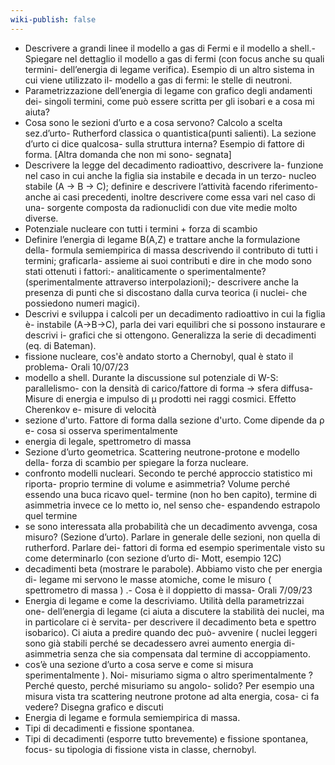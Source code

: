 ```yaml
---
wiki-publish: false
---
```

- Descrivere a grandi linee il modello a gas di Fermi e il modello a shell.- Spiegare nel dettaglio il modello a gas di fermi (con focus anche su quali termini- dell’energia di legame verifica). Esempio di un altro sistema in cui viene utilizzato il- modello a gas di fermi: le stelle di neutroni.
- Parametrizzazione dell’energia di legame con grafico degli andamenti dei- singoli termini, come può essere scritta per gli isobari e a cosa mi aiuta?
- Cosa sono le sezioni d’urto e a cosa servono? Calcolo a scelta sez.d’urto- Rutherford classica o quantistica(punti salienti). La sezione d’urto ci dice qualcosa- sulla struttura interna? Esempio di fattore di forma. [Altra domanda che non mi sono- segnata]
- Descrivere la legge del decadimento radioattivo, descrivere la- funzione nel caso in cui anche la figlia sia instabile e decada in un terzo- nucleo stabile (A -> B -> C); definire e descrivere l’attività facendo riferimento- anche ai casi precedenti, inoltre descrivere come essa vari nel caso di una- sorgente composta da radionuclidi con due vite medie molto diverse.
- Potenziale nucleare con tutti i termini + forza di scambio
- Definire l’energia di legame B(A,Z) e trattare anche la formulazione della- formula semiempirica di massa descrivendo il contributo di tutti i termini; graficarla- assieme ai suoi contributi e dire in che modo sono stati ottenuti i fattori:- analiticamente o sperimentalmente? (sperimentalmente attraverso interpolazioni);- descrivere anche la presenza di punti che si discostano dalla curva teorica (i nuclei- che possiedono numeri magici).
- Descrivi e sviluppa i calcoli per un decadimento radioattivo in cui la figlia è- instabile (A->B->C), parla dei vari equilibri che si possono instaurare e descrivi i- grafici che si ottengono. Generalizza la serie di decadimenti (eq. di Bateman).
- fissione nucleare, cos'è andato storto a Chernobyl, qual è stato il problema- Orali 10/07/23
- modello a shell. Durante la discussione sul potenziale di W-S: parallelismo- con la densità di carico/fattore di forma -> sfera diffusa- Misure di energia e impulso di μ prodotti nei raggi cosmici. Effetto Cherenkov e- misure di velocità
- sezione d'urto. Fattore di forma dalla sezione d'urto. Come dipende da ρ e- cosa si osserva sperimentalmente
- energia di legale, spettrometro di massa
- Sezione d’urto geometrica. Scattering neutrone-protone e modello della- forza di scambio per spiegare la forza nucleare.
- confronto modelli nucleari. Secondo te perché approccio statistico mi riporta- proprio termine di volume e asimmetria? Volume perché essendo una buca ricavo quel- termine (non ho ben capito), termine di asimmetria invece ce lo metto io, nel senso che- espandendo estrapolo quel termine
- se sono interessata alla probabilità che un decadimento avvenga, cosa misuro?
(Sezione d’urto). Parlare in generale delle sezioni, non quella di rutherford. Parlare dei- fattori di forma ed esempio sperimentale visto su come determinarlo (con sezione d’urto di- Mott, esempio 12C)
- decadimenti beta (mostrare le parabole). Abbiamo visto che per energia di- legame mi servono le masse atomiche, come le misuro ( spettrometro di massa ) .- Cosa è il doppietto di massa- Orali 7/09/23
- Energia di legame e come la descriviamo. Utilità della parametrizzai one- dell’energia di legame (ci aiuta a discutere la stabilità dei nuclei, ma in particolare ci è servita- per descrivere il decadimento beta e spettro isobarico). Ci aiuta a predire quando dec può- avvenire ( nuclei leggeri sono già stabili perché se decadessero avrei aumento energia di- asimmetria senza che sia compensata dal termine di accoppiamento.
- cos’è una sezione d’urto a cosa serve e come si misura sperimentalmente ). Noi- misuriamo sigma o altro sperimentalmente ? Perché questo, perché misuriamo su angolo- solido? Per esempio una misura vista tra scattering neutrone protone ad alta energia, cosa- ci fa vedere? Disegna grafico e discuti
- Energia di legame e formula semiempirica di massa.
- Tipi di decadimenti e fissione spontanea.
- Tipi di decadimenti (esporre tutto brevemente) e fissione spontanea, focus- su tipologia di fissione vista in classe, chernobyl.
